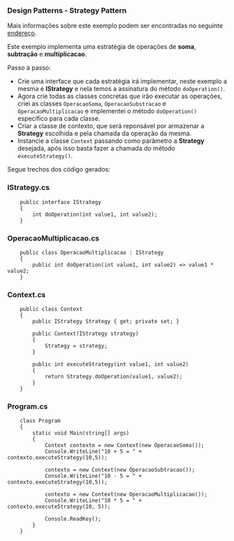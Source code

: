 ﻿### Design Patterns - Strategy Pattern

Mais informações sobre este exemplo podem ser encontradas no seguinte [endereço](https://www.tutorialspoint.com/design_pattern/strategy_pattern.htm).

Este exemplo implementa uma estratégia de operações de __soma__, __subtração__ e __multiplicacao__.

Passo à passo:
 * Crie uma interface que cada estratégia irá implementar, neste exemplo a mesma é __IStrategy__ e nela temos a assinatura do método `doOperation()`.
 * Agora crie todas as classes concretas que irão executar as operações, criei as classes `OperacaoSoma`, `OperacaoSubstracao` e `OperacaoMultiplicacao` e implementei o método `doOperation()` específico para cada classe.
 * Criar a classe de contexto, que será reponsável por armazenar a __Strategy__ escolhida e pela chamada da operação da mesma.
 * Instancie a classe `Context` passando como parâmetro a __Strategy__ desejada, após isso basta fazer a chamada do método `executeStrategy()`.

Segue trechos dos código gerados:

### IStrategy.cs
```
    public interface IStrategy
    {
        int doOperation(int value1, int value2);
    }
```

### OperacaoMultiplicacao.cs
```
    public class OperacaoMultiplicacao : IStrategy
    {
        public int doOperation(int value1, int value2) => value1 * value2;
    }
``` 

### Context.cs
```
    public class Context
    {
        public IStrategy Strategy { get; private set; }

        public Context(IStrategy strategy)
        {
            Strategy = strategy;
        }

        public int executeStrategy(int value1, int value2)
        {
            return Strategy.doOperation(value1, value2);
        }
    }
```

### Program.cs
```
    class Program
    {
        static void Main(string[] args)
        {
            Context contexto = new Context(new OperacaoSoma());
            Console.WriteLine("10 + 5 = " + contexto.executeStrategy(10,5));

            contexto = new Context(new OperacaoSubtracao());
            Console.WriteLine("10 - 5 = " + contexto.executeStrategy(10,5));

            contexto = new Context(new OperacaoMultiplicacao());
            Console.WriteLine("10 * 5 = " + contexto.executeStrategy(10, 5));

            Console.ReadKey();
        }
    }
```